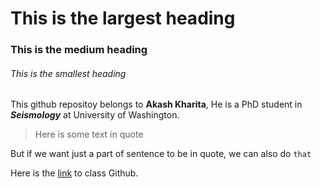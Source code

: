 
# This is the largest heading

### This is the medium heading 

###### This is the smallest heading


This github repositoy belongs to **Akash Kharita**, He is a PhD student in ***Seismology*** at University of Washington. 

> Here is some text in quote

But if we want just a part of sentence to be in quote, we can also do `that`

Here is the [link](https://github.com/UW-ESS-DS/MLGeo-Autumn22) to class Github. 


